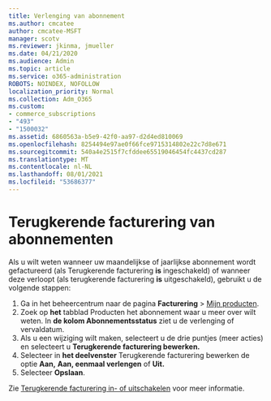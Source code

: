 ```yaml
---
title: Verlenging van abonnement
ms.author: cmcatee
author: cmcatee-MSFT
manager: scotv
ms.reviewer: jkinma, jmueller
ms.date: 04/21/2020
ms.audience: Admin
ms.topic: article
ms.service: o365-administration
ROBOTS: NOINDEX, NOFOLLOW
localization_priority: Normal
ms.collection: Adm_O365
ms.custom:
- commerce_subscriptions
- "493"
- "1500032"
ms.assetid: 6860563a-b5e9-42f0-aa97-d2d4ed810069
ms.openlocfilehash: 8254494e97ae0f66fce9715314802e22c7d8e671
ms.sourcegitcommit: 540a4e2515f7cfddee65519046454fc4437cd287
ms.translationtype: MT
ms.contentlocale: nl-NL
ms.lasthandoff: 08/01/2021
ms.locfileid: "53686377"
---
```

# <a name="subscription-recurring-billing"></a>Terugkerende facturering van abonnementen

Als u wilt weten wanneer uw maandelijkse of jaarlijkse abonnement wordt gefactureerd (als Terugkerende facturering **is** ingeschakeld) of wanneer deze verloopt (als terugkerende facturering **is** uitgeschakeld), gebruikt u de volgende stappen:
  
1. Ga in het beheercentrum naar de pagina **Facturering** \> [Mijn producten](https://go.microsoft.com/fwlink/p/?linkid=842054).
2. Zoek op **het** tabblad Producten het abonnement waar u meer over wilt weten. In **de kolom Abonnementsstatus** ziet u de verlenging of vervaldatum.
3. Als u een wijziging wilt maken, selecteert u de drie puntjes (meer acties) en selecteert u **Terugkerende facturering bewerken.**
4. Selecteer in **het deelvenster** Terugkerende facturering bewerken de optie **Aan,** **Aan, eenmaal verlengen** of **Uit.**
5. Selecteer **Opslaan**.

Zie [Terugkerende facturering in- of uitschakelen](/microsoft-365/commerce/subscriptions/renew-your-subscription) voor meer informatie.